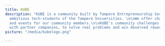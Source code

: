 ```yaml
---
title: KUBE
description: "KUBE is a community built by Tampere Entrepreneurship Society for the
  ambitious tech-students of the Tampere Universities. \n\nWe offer challenges, opportunities
  and events for our community members.\n\nKUBE's community challenges are arranged
  with partner companies, to solve real problems and win deserved rewards.\n"
picture: "/media/kubelogo.png"

---
```

